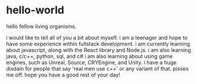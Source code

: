 # hello-world
hello fellow living organisms.

i would like to tell all of you a bit about myself.
i am a teenager and hope to have some experience within fullstack development.
i am currently learning about javascript, along with the React library and Node.js.
i am also learning java, c/c++, python, sql, and c#
i am also learning about using game engines, such as Unreal, Source, CRYEngine, and Unity.
i have a huge disdain for people that say 'real men use c++' or any variant of that. pisses me off.
hope you have a good rest of your day!
